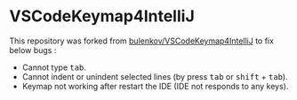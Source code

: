# VSCodeKeymap4IntelliJ

This repository was forked from [bulenkov/VSCodeKeymap4IntelliJ](https://github.com/bulenkov/VSCodeKeymap4IntelliJ) to fix below bugs :

- Cannot type <kbd>tab</kbd>.
- Cannot indent or unindent selected lines (by press <kbd>tab</kbd> or <kbd>shift</kbd> + <kbd>tab</kbd>).
- Keymap not working after restart the IDE (IDE not responds to any keys).
